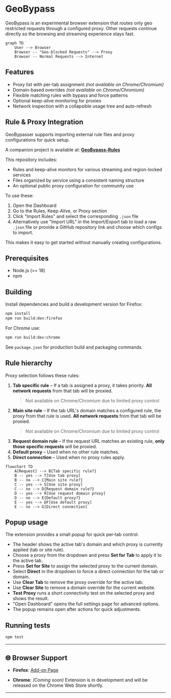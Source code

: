 # GeoBypass

GeoBypass is an experimental browser extension that routes only geo restricted requests through a configured proxy.  Other requests continue directly so the browsing and streaming experience stays fast.

```mermaid
graph TD
    User --> Browser
    Browser -- "Geo-blocked Requests" --> Proxy
    Browser -- Normal Requests --> Internet
```

## Features

- Proxy list with per-tab assignment *(not available on Chrome/Chromium)*
- Domain-based overrides *(not available on Chrome/Chromium)*
- Flexible matching rules with bypass and force patterns
- Optional keep-alive monitoring for proxies
- Network inspection with a collapsible usage tree and auto-refresh

## Rule & Proxy Integration

GeoBypasser supports importing external rule files and proxy configurations for quick setup.

A companion project is available at:
[**GeoBypass-Rules**](https://github.com/MeGaNeKoS/GeoBypass-Rules)

This repository includes:

- Rules and keep-alive monitors for various streaming and region-locked services
- Files organized by service using a consistent naming structure
- An optional public proxy configuration for community use

To use these:

1. Open the Dashboard
2. Go to the Rules, Keep-Alive, or Proxy section
3. Click "Import Rules" and select the corresponding `.json` file
4. Alternatively use "Import URL" in the Import/Export tab to load a raw `.json`
   file or provide a GitHub repository link and choose which configs to import.

This makes it easy to get started without manually creating configurations.

## Prerequisites

* Node.js (>= 18)
* npm

## Building

Install dependencies and build a development version for Firefox:

```bash
npm install
npm run build:dev:firefox
```

For Chrome use:

```bash
npm run build:dev:chrome
```

See `package.json` for production build and packaging commands.

## Rule hierarchy

Proxy selection follows these rules:

1. **Tab specific rule** – If a tab is assigned a proxy, it takes priority. **All network requests** from that tab will be proxied.
   > Not available on Chrome/Chromium due to limited proxy control
2. **Main site rule** – If the tab URL's domain matches a configured rule, the proxy from that rule is used. **All network requests** from that tab will be proxied.
   > Not available on Chrome/Chromium due to limited proxy control
3. **Request domain rule** – If the request URL matches an existing rule, **only those specific requests** will be proxied.
4. **Default proxy** – Used when no other rule matches.
5. **Direct connection** – Used when no proxy rules apply.

```mermaid
flowchart TD
    A[Request] --> B{Tab specific rule?}
    B -- yes --> T[Use tab proxy]
    B -- no --> C{Main site rule?}
    C -- yes --> S[Use site proxy]
    C -- no --> D{Request domain rule?}
    D -- yes --> R[Use request domain proxy]
    D -- no --> E{Default proxy?}
    E -- yes --> DF[Use default proxy]
    E -- no --> G[Direct connection]
```

## Popup usage

The extension provides a small popup for quick per‑tab control.

- The header shows the active tab's domain and which proxy is currently applied (tab or site rule).
- Choose a proxy from the dropdown and press **Set for Tab** to apply it to the active tab.
- Press **Set for Site** to assign the selected proxy to the current domain.
- Select **Direct** in the dropdown to force a direct connection for the tab or domain.
- Use **Clear Tab** to remove the proxy override for the active tab.
- Use **Clear Site** to remove a domain override for the current website.
- **Test Proxy** runs a short connectivity test on the selected proxy and shows the result.
- "Open Dashboard" opens the full settings page for advanced options.
- The popup remains open after actions for quick adjustments.

## Running tests

```bash
npm test
```

---

## 🌐 Browser Support

* **Firefox**: [Add-on Page](https://addons.mozilla.org/en-US/firefox/addon/geobypass/)

* **Chrome**: *(Coming soon)*
  Extension is in development and will be released on the Chrome Web Store shortly.

---
